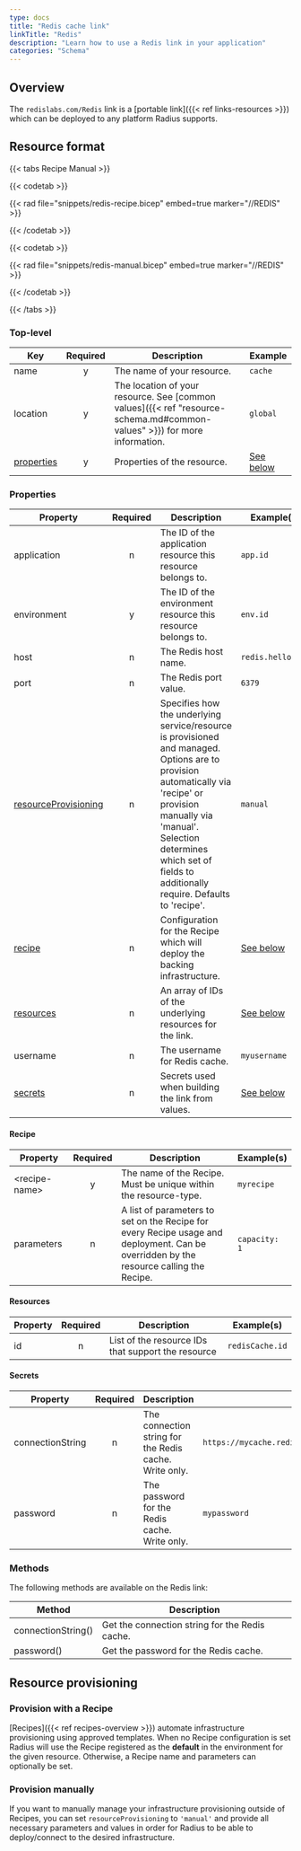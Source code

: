 ```yaml
---
type: docs
title: "Redis cache link"
linkTitle: "Redis"
description: "Learn how to use a Redis link in your application"
categories: "Schema"
---
```


## Overview

The `redislabs.com/Redis` link is a [portable link]({{< ref links-resources >}}) which can be deployed to any platform Radius supports.

## Resource format

{{< tabs Recipe Manual >}}

{{< codetab >}}

{{< rad file="snippets/redis-recipe.bicep" embed=true marker="//REDIS" >}}

{{< /codetab >}}

{{< codetab >}}

{{< rad file="snippets/redis-manual.bicep" embed=true marker="//REDIS" >}}

{{< /codetab >}}

{{< /tabs >}}

### Top-level

| Key  | Required | Description | Example |
|------|:--------:|-------------|---------|
| name | y | The name of your resource. | `cache`
| location | y | The location of your resource. See [common values]({{< ref "resource-schema.md#common-values" >}}) for more information. | `global`
| [properties](#properties) | y | Properties of the resource. | [See below](#properties)

### Properties

| Property | Required | Description | Example(s) |
|----------|:--------:|-------------|------------|
| application | n | The ID of the application resource this resource belongs to. | `app.id`
| environment | y | The ID of the environment resource this resource belongs to. | `env.id`
| host | n | The Redis host name. | `redis.hello.com`
| port | n | The Redis port value. | `6379`
| [resourceProvisioning](#resource-provisioning) | n | Specifies how the underlying service/resource is provisioned and managed. Options are to provision automatically via 'recipe' or provision manually via 'manual'. Selection determines which set of fields to additionally require. Defaults to 'recipe'. | `manual`
| [recipe](#recipe) | n | Configuration for the Recipe which will deploy the backing infrastructure. | [See below](#recipe)
| [resources](#resources)  | n | An array of IDs of the underlying resources for the link. | [See below](#resources)
| username | n | The username for Redis cache. | `myusername`
| [secrets](#secrets) | n | Secrets used when building the link from values. | [See below](#secrets)

#### Recipe

| Property | Required | Description | Example(s) |
|------|:--------:|-------------|---------|
| \<recipe-name\> | y | The name of the Recipe. Must be unique within the resource-type. | `myrecipe`
| parameters | n | A list of parameters to set on the Recipe for every Recipe usage and deployment. Can be overridden by the resource calling the Recipe. | `capacity: 1`

#### Resources

| Property | Required | Description | Example(s) |
|----------|:--------:|-------------|------------|
| id | n | List of the resource IDs that support the resource |`redisCache.id`

#### Secrets

| Property | Required | Description | Example(s) |
|----------|:--------:|-------------|------------|
| connectionString | n | The connection string for the Redis cache. Write only. | `https://mycache.redis.cache.windows.net,password=*****,....`
| password | n | The password for the Redis cache. Write only. | `mypassword`

### Methods

The following methods are available on the Redis link:

| Method | Description |
|--------|-------------|
| connectionString() | Get the connection string for the Redis cache. |
| password() | Get the password for the Redis cache. |

## Resource provisioning

### Provision with a Recipe

[Recipes]({{< ref recipes-overview >}}) automate infrastructure provisioning using approved templates.
When no Recipe configuration is set Radius will use the Recipe registered as the **default** in the environment for the given resource. Otherwise, a Recipe name and parameters can optionally be set.

### Provision manually

If you want to manually manage your infrastructure provisioning outside of Recipes, you can set `resourceProvisioning` to `'manual'` and provide all necessary parameters and values in order for Radius to be able to deploy/connect to the desired infrastructure.